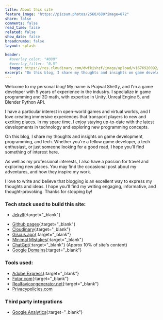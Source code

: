 ```yaml
---
title: About this site
feature_image: "https://picsum.photos/2560/600?image=872"
share: false
comments: false
read_time: false
related: false
show_date: false
breadcrumbs: false
layout: splash

header:
  #overlay_color: "#000"
  #overlay_filter: "0.5"
  image: https://res.cloudinary.com/dwfkishzf/image/upload/v1676920092/Prajwal%20Profile%20Images/IMG_7170_w1vxha.jpg
excerpt: "On this blog, I share my thoughts and insights on game development, programming, and tech. Whether you're a fellow game developer, a tech enthusiast, or just someone looking for a good read, I hope you'll find something of interest here."
---
```


Welcome to my personal blog! My name is Prajwal Shetty, and I'm a game developer with 5 years of experience in the industry. I specialize in game programming and 3D math, with expertise in Unity, Unreal Engine 5, and Blender Python API.

I have a particular interest in open-world games and virtual worlds, and I love creating immersive experiences that transport players to new and exciting places. In my spare time, I enjoy staying up-to-date with the latest developments in technology and exploring new programming concepts.

On this blog, I share my thoughts and insights on game development, programming, and tech. Whether you're a fellow game developer, a tech enthusiast, or just someone looking for a good read, I hope you'll find something of interest here.

As well as my professional interests, I also have a passion for travel and exploring new places. You may find the occasional post about my adventures, and how they inspire my work.

I love to write and believe that blogging is an excellent way to express my thoughts and ideas. I hope you'll find my writing engaging, informative, and thought-provoking. Thanks for stopping by!

### Tech stack used to build this site:

* [Jekyll](https://jekyllrb.com/){:target="_blank"} 
<!-- {:target="_blank"} opens the link in a new tab -->
* [Github pages](https://pages.github.com/){:target="_blank"}
* [Cloudinary](https://cloudinary.com/){:target="_blank"}
* [Giscus.app](https://giscus.app/){:target="_blank"}
* [Minimal Mistakes](https://github.com/mmistakes/minimal-mistakes){:target="_blank"}
* [ChatGpt](https://openai.com/blog/chatgpt/){:target="_blank"} (Approx 10% of site's content)
* [Google Domains](https://domains.google/){:target="_blank"}

### Tools used:

* [Adobe Express](https://www.adobe.com/express/){:target="_blank"}
* [Fotor.com](https://www.fotor.com/){:target="_blank"}
* [Realfavicongenerator.net](https://realfavicongenerator.net/){:target="_blank"}
* [Privacypolicies.com](https://www.privacypolicies.com/)
  
### Third party integrations

* [Google Analytics](https://analytics.google.com/analytics/web/){:target="_blank"}
